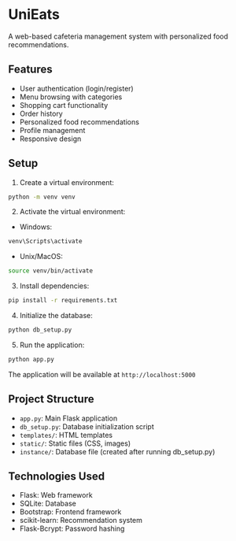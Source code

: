 # UniEats

A web-based cafeteria management system with personalized food recommendations.

## Features

- User authentication (login/register)
- Menu browsing with categories
- Shopping cart functionality
- Order history
- Personalized food recommendations
- Profile management
- Responsive design

## Setup

1. Create a virtual environment:
```bash
python -m venv venv
```

2. Activate the virtual environment:
- Windows:
```bash
venv\Scripts\activate
```
- Unix/MacOS:
```bash
source venv/bin/activate
```

3. Install dependencies:
```bash
pip install -r requirements.txt
```

4. Initialize the database:
```bash
python db_setup.py
```

5. Run the application:
```bash
python app.py
```

The application will be available at `http://localhost:5000`

## Project Structure

- `app.py`: Main Flask application
- `db_setup.py`: Database initialization script
- `templates/`: HTML templates
- `static/`: Static files (CSS, images)
- `instance/`: Database file (created after running db_setup.py)

## Technologies Used

- Flask: Web framework
- SQLite: Database
- Bootstrap: Frontend framework
- scikit-learn: Recommendation system
- Flask-Bcrypt: Password hashing 